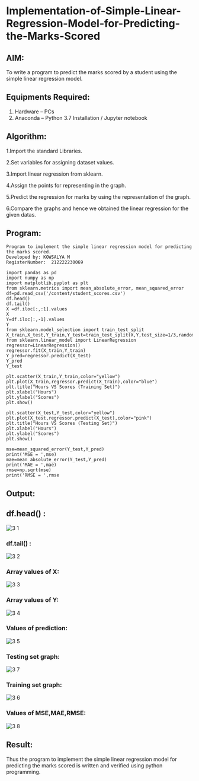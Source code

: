 # Implementation-of-Simple-Linear-Regression-Model-for-Predicting-the-Marks-Scored

## AIM:
To write a program to predict the marks scored by a student using the simple linear regression model.

## Equipments Required:
1. Hardware – PCs
2. Anaconda – Python 3.7 Installation / Jupyter notebook

## Algorithm:
1.Import the standard Libraries.

2.Set variables for assigning dataset values.

3.Import linear regression from sklearn.

4.Assign the points for representing in the graph.

5.Predict the regression for marks by using the representation of the graph.

6.Compare the graphs and hence we obtained the linear regression for the given datas.

## Program:
```
Program to implement the simple linear regression model for predicting the marks scored.
Developed by: KOWSALYA M
RegisterNumber:  212222230069
```
```
import pandas as pd
import numpy as np
import matplotlib.pyplot as plt
from sklearn.metrics import mean_absolute_error, mean_squared_error
df=pd.read_csv('/content/student_scores.csv')
df.head()
df.tail()
X =df.iloc[:,:1].values
X
Y=df.iloc[:,-1].values
Y
from sklearn.model_selection import train_test_split
X_train,X_test,Y_train,Y_test=train_test_split(X,Y,test_size=1/3,random_state=0)
from sklearn.linear_model import LinearRegression
regressor=LinearRegression()
regressor.fit(X_train,Y_train)
Y_pred=regressor.predict(X_test)
Y_pred
Y_test

plt.scatter(X_train,Y_train,color="yellow")
plt.plot(X_train,regressor.predict(X_train),color="blue")
plt.title("Hours VS Scores (Training Set)")
plt.xlabel("Hours")
plt.ylabel("Scores")
plt.show()

plt.scatter(X_test,Y_test,color="yellow")
plt.plot(X_test,regressor.predict(X_test),color="pink")
plt.title("Hours VS Scores (Testing Set)")
plt.xlabel("Hours")
plt.ylabel("Scores")
plt.show()

mse=mean_squared_error(Y_test,Y_pred)
print('MSE = ',mse)
mae=mean_absolute_error(Y_test,Y_pred)
print('MAE = ',mae)
rmse=np.sqrt(mse)
print('RMSE = ',rmse
```
## Output:
## df.head() :
![3 1](https://github.com/Kowsalyasathya/Implementation-of-Simple-Linear-Regression-Model-for-Predicting-the-Marks-Scored/assets/118671457/5214d5e0-301d-4323-bea8-9fc23f6346d7)
### df.tail() :
![3 2](https://github.com/Kowsalyasathya/Implementation-of-Simple-Linear-Regression-Model-for-Predicting-the-Marks-Scored/assets/118671457/3553c266-e0cf-4a56-bdac-d75a1f40abdd)
### Array values of X:
![3 3](https://github.com/Kowsalyasathya/Implementation-of-Simple-Linear-Regression-Model-for-Predicting-the-Marks-Scored/assets/118671457/031e1e6d-2a02-45cf-a974-d0fe5f648121)
### Array values of Y:
![3 4](https://github.com/Kowsalyasathya/Implementation-of-Simple-Linear-Regression-Model-for-Predicting-the-Marks-Scored/assets/118671457/e56b869b-b006-48c3-9494-3c549f37382e)
### Values of prediction:
![3 5](https://github.com/Kowsalyasathya/Implementation-of-Simple-Linear-Regression-Model-for-Predicting-the-Marks-Scored/assets/118671457/8e98a514-1e9c-414e-8c92-42dd8eb1f6fb)
### Testing set graph:
![3 7](https://github.com/Kowsalyasathya/Implementation-of-Simple-Linear-Regression-Model-for-Predicting-the-Marks-Scored/assets/118671457/428d8e3c-d948-4798-99db-85192a9b3f89)
### Training set graph:
![3 6](https://github.com/Kowsalyasathya/Implementation-of-Simple-Linear-Regression-Model-for-Predicting-the-Marks-Scored/assets/118671457/a520ed70-1f26-4aed-a32f-6e1a12c626c9)

### Values of MSE,MAE,RMSE:
![3 8](https://github.com/Kowsalyasathya/Implementation-of-Simple-Linear-Regression-Model-for-Predicting-the-Marks-Scored/assets/118671457/6bff2ece-e83b-4137-8466-720d0542685f)



## Result:

Thus the program to implement the simple linear regression model for predicting the marks scored is written and verified using python programming.
